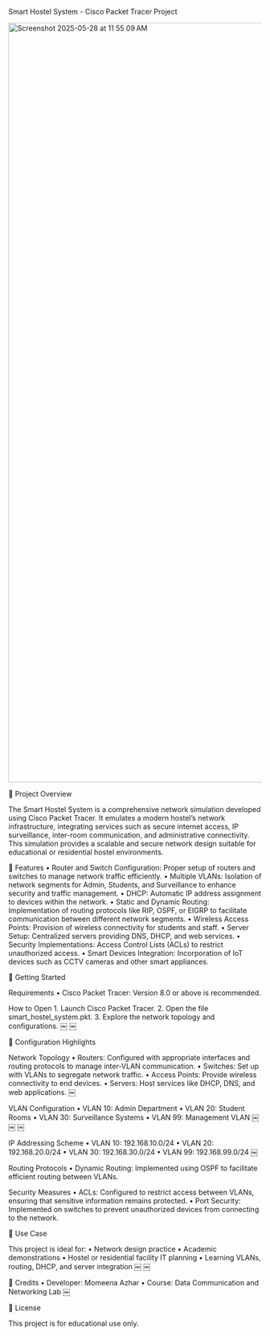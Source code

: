 Smart Hostel System - Cisco Packet Tracer Project

<img width="1512" alt="Screenshot 2025-05-28 at 11 55 09 AM" src="https://github.com/user-attachments/assets/8422266f-7a2d-4ff4-9874-2cd8a59b3199" />


📘 Project Overview

The Smart Hostel System is a comprehensive network simulation developed using Cisco Packet Tracer. It emulates a modern hostel’s network infrastructure, integrating services such as secure internet access, IP surveillance, inter-room communication, and administrative connectivity. This simulation provides a scalable and secure network design suitable for educational or residential hostel environments.

🧩 Features
	•	Router and Switch Configuration: Proper setup of routers and switches to manage network traffic efficiently.
	•	Multiple VLANs: Isolation of network segments for Admin, Students, and Surveillance to enhance security and traffic management.
	•	DHCP: Automatic IP address assignment to devices within the network.
	•	Static and Dynamic Routing: Implementation of routing protocols like RIP, OSPF, or EIGRP to facilitate communication between different network segments.
	•	Wireless Access Points: Provision of wireless connectivity for students and staff.
	•	Server Setup: Centralized servers providing DNS, DHCP, and web services.
	•	Security Implementations: Access Control Lists (ACLs) to restrict unauthorized access.
	•	Smart Devices Integration: Incorporation of IoT devices such as CCTV cameras and other smart appliances.

 🚀 Getting Started

Requirements
	•	Cisco Packet Tracer: Version 8.0 or above is recommended.

How to Open
	1.	Launch Cisco Packet Tracer.
	2.	Open the file smart_hostel_system.pkt.
	3.	Explore the network topology and configurations. ￼ ￼

🔧 Configuration Highlights

Network Topology
	•	Routers: Configured with appropriate interfaces and routing protocols to manage inter-VLAN communication.
	•	Switches: Set up with VLANs to segregate network traffic.
	•	Access Points: Provide wireless connectivity to end devices.
	•	Servers: Host services like DHCP, DNS, and web applications. ￼

VLAN Configuration
	•	VLAN 10: Admin Department
	•	VLAN 20: Student Rooms
	•	VLAN 30: Surveillance Systems
	•	VLAN 99: Management VLAN ￼ ￼ ￼

IP Addressing Scheme
	•	VLAN 10: 192.168.10.0/24
	•	VLAN 20: 192.168.20.0/24
	•	VLAN 30: 192.168.30.0/24
	•	VLAN 99: 192.168.99.0/24 ￼

Routing Protocols
	•	Dynamic Routing: Implemented using OSPF to facilitate efficient routing between VLANs.

Security Measures
	•	ACLs: Configured to restrict access between VLANs, ensuring that sensitive information remains protected.
	•	Port Security: Implemented on switches to prevent unauthorized devices from connecting to the network.

📡 Use Case

This project is ideal for:
	•	Network design practice
	•	Academic demonstrations
	•	Hostel or residential facility IT planning
	•	Learning VLANs, routing, DHCP, and server integration ￼ ￼


🙌 Credits
	•	Developer: Momeena Azhar
	•	Course: Data Communication and Networking Lab ￼

📄 License

This project is for educational use only.
